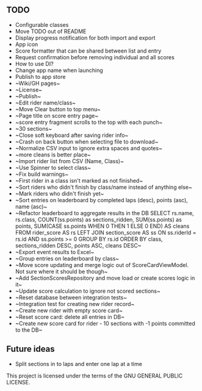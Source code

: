 ## TODO
* Configurable classes
* Move TODO out of README
* Display progress notification for both import and export
* App icon
* Score formatter that can be shared between list and entry
* Request confirmation before removing individual and all scores
* How to use DI?
* Change app name when launching
* Publish to app store
* ~Wiki/GH pages~
* ~License~
* ~Publish~
* ~Edit rider name/class~
* ~Move Clear button to top menu~
* ~Page title on score entry page~
* ~score entry fragment scrolls to the top with each punch~
* ~30 sections~
* ~Close soft keyboard after saving rider info~
* ~Crash on back button when selecting file to download~
* ~Normalize CSV input to ignore extra spaces and quotes~
* ~more cleans is better place~
* ~Import rider list from CSV (Name, Class)~
* ~Use Spinner to select class~
* ~Fix build warnings~
* ~First rider in a class isn't marked as not finished~
* ~Sort riders who didn't finish by class/name instead of anything else~
* ~Mark riders who didn't finish yet~
* ~Sort entries on leaderboard by completed laps (desc), points (asc), name (asc)~
* ~Refactor leaderboard to aggregate results in the DB
  SELECT rs.name, rs.class, COUNT(ss.points) as sections_ridden,  SUM(ss.points) as points,
  SUM(CASE ss.points  WHEN 0 THEN 1 ELSE 0 END) AS cleans
  FROM rider_score AS rs
  LEFT JOIN section_score AS ss ON ss.riderId = rs.id AND ss.points >= 0
  GROUP BY rs.id
  ORDER BY class, sections_ridden DESC, points ASC, cleans DESC~
* ~Export event results to Excel~
* ~Group entries on leaderboard by class~
* ~Move score updating and merge logic out of ScoreCardViewModel. Not sure where it should be though~
* ~Add SectionScoresRepository and move load or create scores logic in it~
* ~Update score calculation to ignore not scored sections~
* ~Reset database between integration tests~
* ~Integration test for creating new rider record~
* ~Create new rider with empty score card~
* ~Reset score card: delete all entries in DB~
* ~Create new score card for rider - 10 sections with -1 points committed to the DB~

## Future ideas
* Split sections in to laps and enter one lap at a time

This project is licensed under the terms of the GNU GENERAL PUBLIC LICENSE.



